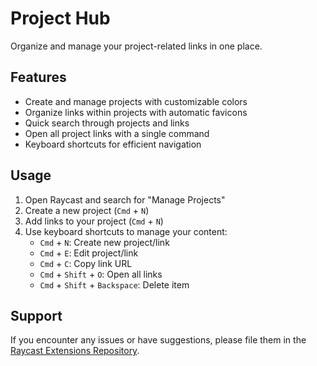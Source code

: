 # Project Hub

Organize and manage your project-related links in one place.

## Features

- Create and manage projects with customizable colors
- Organize links within projects with automatic favicons
- Quick search through projects and links
- Open all project links with a single command
- Keyboard shortcuts for efficient navigation

## Usage

1. Open Raycast and search for "Manage Projects"
2. Create a new project (`Cmd` + `N`)
3. Add links to your project (`Cmd` + `N`)
4. Use keyboard shortcuts to manage your content:
   - `Cmd` + `N`: Create new project/link
   - `Cmd` + `E`: Edit project/link
   - `Cmd` + `C`: Copy link URL
   - `Cmd` + `Shift` + `O`: Open all links
   - `Cmd` + `Shift` + `Backspace`: Delete item

## Support

If you encounter any issues or have suggestions, please file them in the [Raycast Extensions Repository](https://github.com/raycast/extensions).